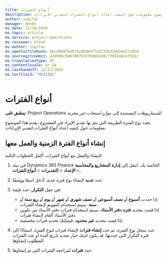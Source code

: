 ```yaml
---
title: أنواع الفترات
description: يقدم هذا الموضوع معلومات حول كيفيه اعداد أنواع الفترات لتقدير الإيرادات.
author: sigitac
manager: Annbe
ms.date: 11/16/2020
ms.topic: article
ms.service: project-operations
ms.reviewer: kfend
ms.author: sigitac
ms.openlocfilehash: 6bcd988fbd074c66d64f7e327b4329d3de27e950
ms.sourcegitcommit: 2d399bc9d07807626f0d6b2d0cf304240c47591c
ms.translationtype: HT
ms.contentlocale: ar-SA
ms.lasthandoff: 11/17/2020
ms.locfileid: "4531341"
---
```

# <a name="period-types"></a>أنواع الفترات

_**ينطبق على:** Project Operations للسيناريوهات المستندة إلى موارد/منتجات غير مخزنة‬_

يحدد نوع الفترة الطريقة التي يتم بها تقدير الإيراد في المشروع. يقدم هذا الموضوع معلومات حول كيفيه اعداد أنواع الفترات لتقدير الإيرادات. 

## <a name="create-and-work-with-period-types"></a>إنشاء أنواع الفترة الزمنية والعمل معها
لإنشاء والعمل مع أنواع الفترات، أكمل الخطوات التالية:

1. في بيئة Dynamics 365 Finance الخاصة بك، انتقل إلى **إدارة المشاريع والمحاسبة** > **الإعداد** > **التقديرات** > **أنواع الفترات**.
2. حدد **جديد** لإنشاء نوع فترة جديد. أدخل اسمًا ووصفًا.
3. في حقل **التكرار**، حدد قيمة:

    - إذا حددت **أسبوع** أو **نصف أسبوعي** أو **نصف شهري** أو **شهر** أو **يوم** أو **ربع سنة** أو **سنة**، سيتم استخدام التقويم لإنشاء الفترات. 
    - إذا قمت بتحديد **فتره دفتر الأستاذ**، سيتم استخدام فترات دفتر الأستاذ من تكوين دفتر الأستاذ العام لإنشاء فترات.
    - إذا قمت بتحديد **غير محدود**، فيمكنك تحديد فترات مخصصة.
4. حدد سجل نوع الفترة، ثم حدد **إنشاء فترات** لإنشاء فترات لنوع الفترة. استنادًا إلى فترة التكرار التي حددتها، قد يكون لديك خيار تحديد تاريخ البدء أو عدد الفترات المطلوب إنشاؤها.
5. حدد **فترات** لمراجعة الفترات التي تم إنشاؤها.

